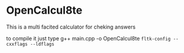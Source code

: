 # OpenCalcul8te
This is a multi facited calculator for cheking answers

to compile it  just type g++ main.cpp -o OpenCalcul8te `fltk-config --cxxflags --ldflags`
